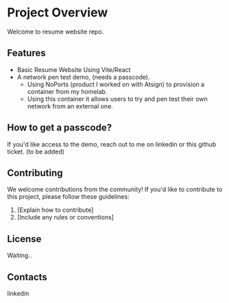 # Project Overview

Welcome to resume website repo.

## Features

- Basic Resume Website Using Vite/React
- A network pen test demo, (needs a passcode).
    - Using NoPorts (product I worked on with Atsign) to provision a container from my homelab. 
    - Using this container it allows users to try and pen test their own network from an external one. 


## How to get a passcode?
If you'd like access to the demo, reach out to me on linkedin or this github ticket. (to be added)

## Contributing

We welcome contributions from the community! If you'd like to contribute to this project, please follow these guidelines:

1. [Explain how to contribute]
2. [Include any rules or conventions]

## License

Waiting..

## Contacts

linkedin
